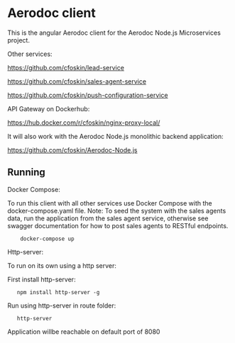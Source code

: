 # Aerodoc client

This is the angular Aerodoc client for the Aerodoc Node.js Microservices project. 

Other services: 

https://github.com/cfoskin/lead-service

https://github.com/cfoskin/sales-agent-service

https://github.com/cfoskin/push-configuration-service

API Gateway on Dockerhub:

https://hub.docker.com/r/cfoskin/nginx-proxy-local/

It will also work with the Aerodoc Node.js monolithic backend application:

https://github.com/cfoskin/Aerodoc-Node.js


## Running 

Docker Compose:

To run this client with all other  services use Docker Compose with the docker-compose.yaml file. Note: To seed the system with the sales agents data, run the application from the sales agent service, otherwise see swagger documentation for how to post sales agents to RESTful endpoints.

        docker-compose up

Http-server:

To run on its own using a http server:

First install http-server: 

       npm install http-server -g

Run using http-server in route folder:
 
       http-server
       
Application willbe reachable on default port of 8080
